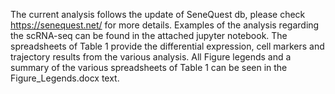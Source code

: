  The current analysis follows the update of SeneQuest db, please check https://senequest.net/ for more details. Examples of the analysis regarding the scRNA-seq  can be found in the attached jupyter notebook. The spreadsheets of Table 1 provide the differential expression, cell markers  and trajectory results from the various analysis. All Figure legends and a summary of the various spreadsheets of Table 1 can be seen in the Figure_Legends.docx text.
